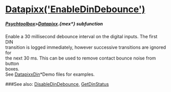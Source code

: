 # [Datapixx('EnableDinDebounce')](Datapixx-EnableDinDebounce) 
##### [Psychtoolbox](Psychtoolbox)>[Datapixx](Datapixx).{mex*} subfunction


Enable a 30 millisecond debounce interval on the digital inputs. The first DIN  
transition is logged immediately, however successive transitions are ignored for  
the next 30 ms. This can be used to remove contact bounce noise from button  
boxes.  
See [DatapixxDin](DatapixxDin)\*Demo files for examples.  
  


###See also:
[DisableDinDebounce](Datapixx-DisableDinDebounce), [GetDinStatus](Datapixx-GetDinStatus)
